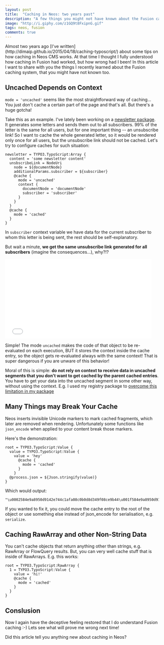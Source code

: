 ```yaml
---
layout: post
title:  "Caching in Neos: two years past"
description: "A few things you might not have known about the Fusion caching system"
image: "http://i.giphy.com/z1GQ9t8FxipnG.gif"
tags: neos, fusion
comments: true
---
```


<div class="LeadParagraph" markdown="1">
Almost two years ago [I've written](http://dimaip.github.io/2015/04/18/caching-typoscript/) about some tips on how caching in Neos CMS works. At that time I thought I fully understood how caching in Fusion had worked, but how wrong had I been! In this article I want to share with you the things I recently learned about the Fusion caching system, that you might have not known too.
</div>

## Uncached Depends on Context

`mode = 'uncached'` seems like the most straightforward way of caching... You just don't cache a certain part of the page and that's all. But there's a huge gotcha!

Take this as an example. I've lately been working on a [newsletter package](https://github.com/psmb/Psmb.Newsletter). It generates some letters and sends them out to all subscribers. 99% of the letter is the same for all users, but for one important thing -- an unsubscribe link! So I want to cache the whole generated letter, so it would be rendered only once for all users, but the unsubscribe link should not be cached. Let's try to configure caches for such situation:

```
newsletter = TYPO3.TypoScript:Array {
  content = 'some newsletter content'
  unsbscribeLink = NodeUri 
    node = ${documentNode}
    additionalParams.subscriber = ${subscriber}
    @cache {
      mode = 'uncached'
      context {
        documentNode = 'documentNode'
        subscriber = 'subscriber'
      }
    }
  }
  @cache {
    mode = 'cached'
  }
}
```

In `subscriber` context variable we have data for the current subscriber to whom this letter is being sent, the rest should be self-explanatory.

But wait a minute, **we get the same unsubscribe link generated for all subscribers** (imagine the consequences...), why?!?

<iframe src="//giphy.com/embed/z1GQ9t8FxipnG" width="480" height="260" frameBorder="0" class="giphy-embed" allowFullScreen></iframe>

Simple! The mode `uncached` makes the code of that object to be re-evaluated on each execution, BUT it stores the context inside the cache entry, so the object gets re-evaluated always with the same context! That is super dangerous if you are unware of this behavior!

Moral of this is simple: **do not rely on context to receive data in uncached segments that you don't want to get cached by the parent cached entries**. You have to get your data into the uncached segment in some other way, without using the context. E.g. I used my registry package to [overcome this limitation in my package](https://github.com/psmb/Psmb.Newsletter/blob/07da72fdbadf8b99ff429f24baaa1b320c2daf4f/Resources/Private/TypoScript/Root.ts2#L91)

## Many Things may Break Your Cache

Neos inserts invisible Unicode markers to mark cached fragments, which later are removed when rendering. Unfortunately some functions like `json_encode` when applied to your content break those markers. 

Here's the demonstration:

```
root = TYPO3.TypoScript:Value {
  value = TYPO3.TypoScript:Value {
    value = 'hey'
      @cache {
        mode = 'cached'
      }
    }
  @process.json = ${Json.stringify(value)}
}
```

Which would output: 

```
"\u0002584e9a8950d9142e744c1afa08c0b0d8d349f08ce9b44\u001f584e9a8950d91Everything\u001f584e9a8950d91hey\u0003584e9a8950d91"
```

If you wanted to fix it, you could move the cache entry to the root of the object or use something else instead of json_encode for serialisation, e.g. `serialize`.

## Caching RawArray and other Non-String Data

You can't cache objects that return anything other than strings, e.g. RawArray or FlowQuery results. But, you can very well cache stuff that is inside of RawArrays. E.g. this works:

```
root = TYPO3.TypoScript:RawArray {
  1 = TYPO3.TypoScript:Value {
    value = 'hi!'
    @cache {
      mode = 'cached'
    }
  }
}
```

## Conslusion

Now I again have the deceptive feeling restored that I do understand Fusion caching :-) Lets see what will prove me wrong next time!

Did this article tell you anything new about caching in Neos?
